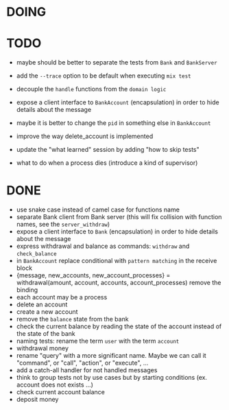 # DOING

# TODO

* maybe should be better to separate the tests from `Bank` and `BankServer`
* add the `--trace` option to be default when executing `mix test`
* decouple the `handle` functions from the `domain logic`
* expose a client interface to `BankAccount` (encapsulation) in order to hide details about the message
* maybe it is better to change the `pid` in something else in `BankAccount`
* improve the way delete_account is implemented
* update the "what learned" session by adding "how to skip tests"

* what to do when a process dies (introduce a kind of supervisor)

# DONE

* use snake case instead of camel case for functions name
* separate Bank client from Bank server (this will fix collision with function names, see the `server_withdraw`)
* expose a client interface to `Bank` (encapsulation) in order to hide details about the message
* express withdrawal and balance as commands: `withdraw` and `check_balance`
* in `BankAccount` replace conditional with `pattern matching` in the receive block
* {message, new_accounts, new_account_processes} = withdrawal(amount, account, accounts, account_processes) remove the binding
* each account may be a process
* delete an account
* create a new account
* remove the `balance` state from the bank
* check the current balance by reading the state of the account instead of the state of the bank
* naming tests: rename the term `user` with the term `account`
* withdrawal money
* rename "query" with a more significant name. Maybe we can call it "command", or "call", "action", or "execute", ...
* add a catch-all handler for not handled messages
* think to group tests not by use cases but by starting conditions (ex. account does not exists ...)
* check current account balance
* deposit money
